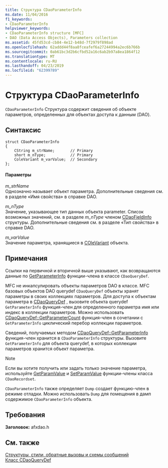 ```yaml
---
title: Структура CDaoParameterInfo
ms.date: 11/04/2016
f1_keywords:
- CDaoParameterInfo
helpviewer_keywords:
- CDaoParameterInfo structure [MFC]
- DAO (Data Access Objects), Parameters collection
ms.assetid: 45fd53cd-cb84-4e12-b48d-7f2979f898ad
ms.openlocfilehash: 62addd44f8aa8fceafef6a27244994a2ec6b766b
ms.sourcegitcommit: 0ab61bc3d2b6cfbd52a16c6ab2b97a8ea1864f12
ms.translationtype: MT
ms.contentlocale: ru-RU
ms.lasthandoff: 04/23/2019
ms.locfileid: "62399789"
---
```

# <a name="cdaoparameterinfo-structure"></a>Структура CDaoParameterInfo

`CDaoParameterInfo` Структура содержит сведения об объекте параметров, определенных для объектах доступа к данным (DAO).

## <a name="syntax"></a>Синтаксис

```
struct CDaoParameterInfo
{
    CString m_strName;       // Primary
    short m_nType;           // Primary
    ColeVariant m_varValue;  // Secondary
};
```

#### <a name="parameters"></a>Параметры

*m_strName*<br/>
Однозначно называет объект параметра. Дополнительные сведения см. в разделе «Имя свойства» в справке DAO.

*m_nType*<br/>
Значение, указывающее тип данных объекта parameter. Список возможных значений, см. в разделе *m_nType* членом [CDaoFieldInfo](../../mfc/reference/cdaofieldinfo-structure.md) структуры. Дополнительные сведения см. в разделе «Тип свойства» в справке DAO.

*m_varValue*<br/>
Значение параметра, хранящиеся в [COleVariant](../../mfc/reference/colevariant-class.md) объекта.

## <a name="remarks"></a>Примечания

Ссылки на первичной и вторичной выше указывают, как возвращаются данные по [GetParameterInfo](../../mfc/reference/cdaoquerydef-class.md#getparameterinfo) функции-члена в классе `CDaoQueryDef`.

MFC не инкапсулировать объекты параметров DAO в классе. MFC базовых объектов DAO querydef `CDaoQueryDef` объекты хранят параметры в своих коллекциях параметров. Для доступа к объектам параметра в [CDaoQueryDef](../../mfc/reference/cdaoquerydef-class.md) , вызовите объекта querydef `GetParameterInfo` функция-член для определенного параметра имя или индекс в коллекции параметров. Можно использовать [CDaoQueryDef::GetParameterCount](../../mfc/reference/cdaoquerydef-class.md#getparametercount) функция-член в сочетании с `GetParameterInfo` циклический перебор коллекции параметров.

Сведений, получаемых методом [CDaoQueryDef::GetParameterInfo](../../mfc/reference/cdaoquerydef-class.md#getparameterinfo) функция-член хранится в `CDaoParameterInfo` структуры. Вызовите `GetParameterInfo` для объекта querydef, в которых коллекции параметров хранится объект параметра.

> [!NOTE]
>  Если вы хотите получить или задать только значение параметра, используйте [GetParamValue](../../mfc/reference/cdaorecordset-class.md#getparamvalue) и [SetParamValue](../../mfc/reference/cdaorecordset-class.md#setparamvalue) функции-члены класса `CDaoRecordset`.

`CDaoParameterInfo` также определяет `Dump` создает функцию-член в режиме отладки. Можно использовать `Dump` для помещения в дамп содержимое `CDaoParameterInfo` объекта.

## <a name="requirements"></a>Требования

**Заголовок:** afxdao.h

## <a name="see-also"></a>См. также

[Структуры, стили, обратные вызовы и схемы сообщений](../../mfc/reference/structures-styles-callbacks-and-message-maps.md)<br/>
[Класс CDaoQueryDef](../../mfc/reference/cdaoquerydef-class.md)
